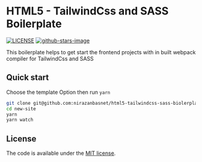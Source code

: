 # HTML5 - TailwindCss and SASS Boilerplate

[![LICENSE](https://img.shields.io/badge/license-MIT-lightgrey.svg)](https://github.com/nirazanbasnet/html5-tailwindcss-sass-biolerplate/main/LICENSE.txt)
[![github-stars-image](https://img.shields.io/github/stars/nirazanbasnet/html5-tailwindcss-sass-biolerplate.svg?label=github%20stars)](https://github.com/nirazanbasnet/html5-tailwindcss-sass-biolerplate)

This boilerplate helps to get start the frontend projects with in built webpack compiler for TailwindCss and SASS

## Quick start

Choose the template Option then run `yarn`

  ```bash
  git clone git@github.com:nirazanbasnet/html5-tailwindcss-sass-biolerplate.git new-site
  cd new-site
  yarn
  yarn watch
  ```

## License

The code is available under the [MIT license](LICENSE.txt).
